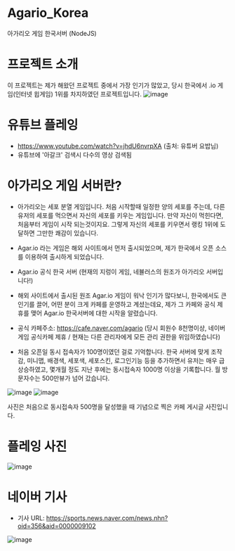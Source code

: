 # Agario_Korea
아가리오 게임 한국서버 (NodeJS)

# 프로젝트 소개
이 프로젝트는 제가 해왔던 프로젝트 중에서 가장 인기가 많았고, 당시 한국에서 .io 게임(인터넷 윕게임) 1위를 차지하였던 프로젝트입니다.
![image](https://user-images.githubusercontent.com/13993684/116969709-ae854f00-acf1-11eb-861b-1f73deb46ffd.png)

# 유튜브 플레잉
- https://www.youtube.com/watch?v=jhdU6nvrpXA (출처: 유튜버 요밥님)
- 유튜브에 '아갈크' 검색시 다수의 영상 검색됨

# 아가리오 게임 서버란?
* 아가리오는 세포 분열 게임입니다. 
처음 시작할때 일정한 양의 세포를 주는데, 다른 유저의 세포를 먹으면서 자신의 세포를 키우는 게임입니다.
만약 자신이 먹힌다면, 처음부터 게임이 시작 되는것이지요.
그렇게 자신의 세포를 키우면서 랭킹 1위에 도달하면 그만한 쾌감이 있습니다.

* Agar.io 라는 게임은 해외 사이트에서 먼저 출시되었으며,
제가 한국에서 오픈 소스를 이용하여 출시하게 되었습니다.

* Agar.io 공식 한국 서버
(현재의 지렁이 게임, 네뷸러스의 원조가 아가리오 서버입니다!)

* 해외 사이트에서 출시된 원조 Agar.io 게임이 워낙 인기가 많다보니, 한국에서도 큰 인기를 끌어,
어떤 분이 크게 카페를 운영하고 계셨는데요, 제가 그 카페와 공식 제휴를 맺어 Agar.io 한국서버에 대한 시작을 알렸습니다.

* 공식 카페주소: https://cafe.naver.com/agario (당시 회원수 8천명이상, 네이버 게임 공식카페 제휴 / 현재는 다른 관리자에게 모든 관리 권한을 위임하였습니다) 


* 처음 오픈일 동시 접속자가 100명이였던 걸로 기억합니다.
한국 서버에 맞게 조작감, 미니맵, 배경색, 세포색, 세포스킨, 로그인기능 등을 추가하면서 유저는 매우 급상승하였고,
몇개월 정도 지난 후에는 동시접속자 1000명 이상을 기록합니다.
월 방문자수는 500만뷰가 넘어 갔습니다.

![image](https://user-images.githubusercontent.com/13993684/116969813-dd032a00-acf1-11eb-92a3-08b02e135f4a.png)
![image](https://user-images.githubusercontent.com/13993684/116969820-e096b100-acf1-11eb-9618-10ce9c7e6454.png)

사진은 처음으로 동시접속자 500명을 달성했을 때 기념으로 찍은 카페 게시글 사진입니다.


# 플레잉 사진
![image](https://user-images.githubusercontent.com/13993684/116969884-fc9a5280-acf1-11eb-903c-01434ede5cc0.png)


# 네이버 기사
- 기사 URL: https://sports.news.naver.com/news.nhn?oid=356&aid=0000009102

![image](https://user-images.githubusercontent.com/13993684/118402468-f1a5d180-b6a4-11eb-8d58-14e605a38855.png)
